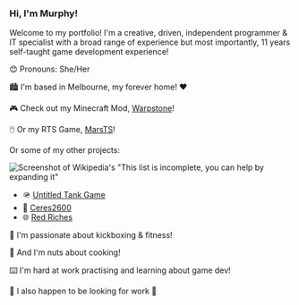 ### Hi, I'm Murphy!

Welcome to my portfolio! I'm a creative, driven, independent programmer & IT specialist with a broad range of experience but most importantly, 11 years self-taught game development experience!

😊 Pronouns: She/Her

🏙️ I'm based in Melbourne, my forever home! ❤️

🎮 Check out my Minecraft Mod, [Warpstone](https://www.curseforge.com/minecraft/mc-mods/warpstone)!

🖱️ Or my RTS Game, [MarsTS](https://github.com/MissMurph/MarsTS)!

Or some of my other projects:

![Screenshot of Wikipedia's "This list is incomplete, you can help by expanding it"](https://imgur.com/wyWRF8v.png)

- 🪖 [Untitled Tank Game](https://github.com/MissMurph/Tonk-Game)
- 🌃 [Ceres2600](https://github.com/MissMurph/Ceres2600)
- 🌐 [Red Riches](https://github.com/MissMurph/Red-Riches)

🥊 I'm passionate about kickboxing & fitness!

🍲 And I'm nuts about cooking!

⌨️ I'm hard at work practising and learning about game dev!

💼 I also happen to be looking for work 👀



<!--
**MissMurph/MissMurph** is a ✨ _special_ ✨ repository because its `README.md` (this file) appears on your GitHub profile.

Here are some ideas to get you started:

- 🔭 I’m currently working on ...
- 🌱 I’m currently learning ...
- 👯 I’m looking to collaborate on ...
- 🤔 I’m looking for help with ...
- 💬 Ask me about ...
- 📫 How to reach me: ...
- 😄 Pronouns: ...
- ⚡ Fun fact: ...
-->
